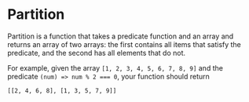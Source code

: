 # Partition

Partition is a function that takes a predicate function and an array and returns an array of two arrays:
the first contains all items that satisfy the predicate, and the second has all elements that do not.

For example, given the array `[1, 2, 3, 4, 5, 6, 7, 8, 9]` and the predicate `(num) => num % 2 === 0`, your function should return

```
[[2, 4, 6, 8], [1, 3, 5, 7, 9]]
```

